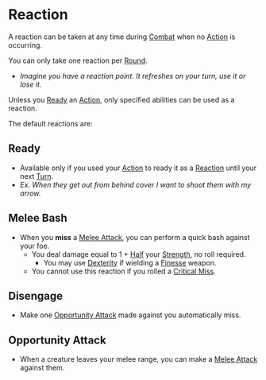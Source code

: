 # Reaction
A reaction can be taken at any time during [Combat](Combat.md) when no [Action](Action.md) is occurring.

You can only take one reaction per [Round](Round.md).
- *Imagine you have a reaction point. It refreshes on your turn, use it or lose it.*

Unless you [Ready](Reaction.md#Ready) an [Action](Action.md), only specified abilities can be used as a reaction.

The default reactions are:
## Ready
- Available only if you used your [Action](Action.md) to ready it as a [Reaction](Reaction.md) until your next [Turn](Turn.md).
- *Ex. When they get out from behind cover I want to shoot them with my arrow.*
## Melee Bash
- When you **miss** a [Melee Attack](Melee%20Attack.md), you can perform a quick bash against your foe.
	- You deal damage equal to 1 + [Half](../Foreword/Rule%20for%20rules.md#Halving) your [Strength](../Player%20Characters/Chosen%20Statistics/Strength.md), no roll required.
		- You may use [Dexterity](../Player%20Characters/Chosen%20Statistics/Dexterity.md) if wielding a [Finesse](../Items/Individual%20Item%20Cards/Weapons/Weapon%20Properties/Finesse%20Property.md) weapon.
	- You cannot use this reaction if you rolled a [Critical Miss](Dice%20Rolls/Critical%20Miss.md).
## Disengage
- Make one [Opportunity Attack](Movement.md#Opportunity%20Attacks) made against you automatically miss.
## Opportunity Attack
- When a creature leaves your melee range, you can make a [Melee Attack](Melee%20Attack.md) against them.